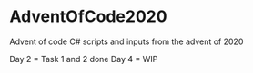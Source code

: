# AdventOfCode2020
 Advent of code C# scripts and inputs from the advent of 2020

Day 2 = Task 1 and 2 done
Day 4 = WIP
